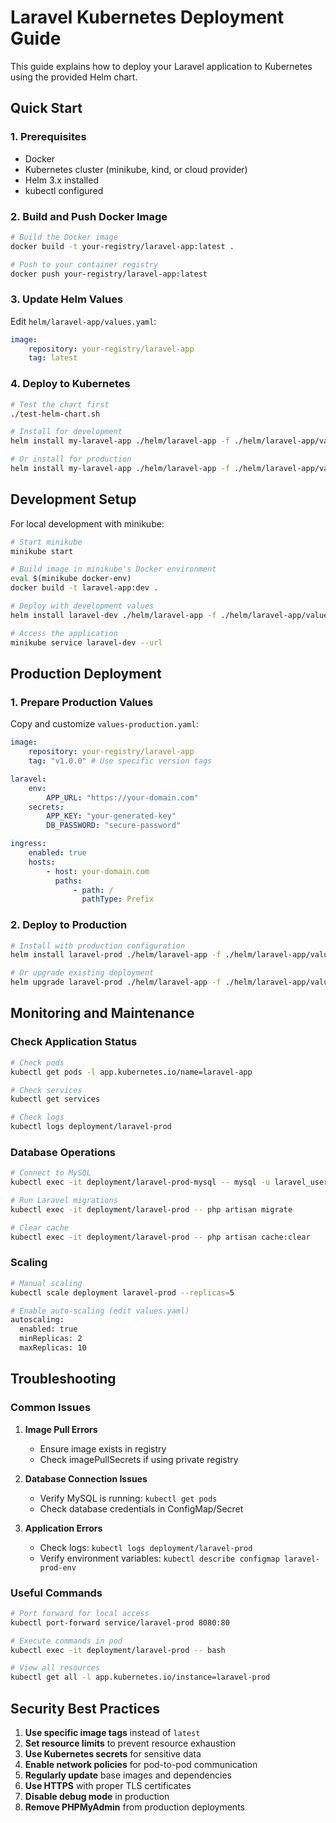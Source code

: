 # Laravel Kubernetes Deployment Guide

This guide explains how to deploy your Laravel application to Kubernetes using the provided Helm chart.

## Quick Start

### 1. Prerequisites

-   Docker
-   Kubernetes cluster (minikube, kind, or cloud provider)
-   Helm 3.x installed
-   kubectl configured

### 2. Build and Push Docker Image

```bash
# Build the Docker image
docker build -t your-registry/laravel-app:latest .

# Push to your container registry
docker push your-registry/laravel-app:latest
```

### 3. Update Helm Values

Edit `helm/laravel-app/values.yaml`:

```yaml
image:
    repository: your-registry/laravel-app
    tag: latest
```

### 4. Deploy to Kubernetes

```bash
# Test the chart first
./test-helm-chart.sh

# Install for development
helm install my-laravel-app ./helm/laravel-app -f ./helm/laravel-app/values-development.yaml

# Or install for production
helm install my-laravel-app ./helm/laravel-app -f ./helm/laravel-app/values-production.yaml
```

## Development Setup

For local development with minikube:

```bash
# Start minikube
minikube start

# Build image in minikube's Docker environment
eval $(minikube docker-env)
docker build -t laravel-app:dev .

# Deploy with development values
helm install laravel-dev ./helm/laravel-app -f ./helm/laravel-app/values-development.yaml

# Access the application
minikube service laravel-dev --url
```

## Production Deployment

### 1. Prepare Production Values

Copy and customize `values-production.yaml`:

```yaml
image:
    repository: your-registry/laravel-app
    tag: "v1.0.0" # Use specific version tags

laravel:
    env:
        APP_URL: "https://your-domain.com"
    secrets:
        APP_KEY: "your-generated-key"
        DB_PASSWORD: "secure-password"

ingress:
    enabled: true
    hosts:
        - host: your-domain.com
          paths:
              - path: /
                pathType: Prefix
```

### 2. Deploy to Production

```bash
# Install with production configuration
helm install laravel-prod ./helm/laravel-app -f ./helm/laravel-app/values-production.yaml

# Or upgrade existing deployment
helm upgrade laravel-prod ./helm/laravel-app -f ./helm/laravel-app/values-production.yaml
```

## Monitoring and Maintenance

### Check Application Status

```bash
# Check pods
kubectl get pods -l app.kubernetes.io/name=laravel-app

# Check services
kubectl get services

# Check logs
kubectl logs deployment/laravel-prod
```

### Database Operations

```bash
# Connect to MySQL
kubectl exec -it deployment/laravel-prod-mysql -- mysql -u laravel_user -p laravel

# Run Laravel migrations
kubectl exec -it deployment/laravel-prod -- php artisan migrate

# Clear cache
kubectl exec -it deployment/laravel-prod -- php artisan cache:clear
```

### Scaling

```bash
# Manual scaling
kubectl scale deployment laravel-prod --replicas=5

# Enable auto-scaling (edit values.yaml)
autoscaling:
  enabled: true
  minReplicas: 2
  maxReplicas: 10
```

## Troubleshooting

### Common Issues

1. **Image Pull Errors**

    - Ensure image exists in registry
    - Check imagePullSecrets if using private registry

2. **Database Connection Issues**

    - Verify MySQL is running: `kubectl get pods`
    - Check database credentials in ConfigMap/Secret

3. **Application Errors**
    - Check logs: `kubectl logs deployment/laravel-prod`
    - Verify environment variables: `kubectl describe configmap laravel-prod-env`

### Useful Commands

```bash
# Port forward for local access
kubectl port-forward service/laravel-prod 8080:80

# Execute commands in pod
kubectl exec -it deployment/laravel-prod -- bash

# View all resources
kubectl get all -l app.kubernetes.io/instance=laravel-prod
```

## Security Best Practices

1. **Use specific image tags** instead of `latest`
2. **Set resource limits** to prevent resource exhaustion
3. **Use Kubernetes secrets** for sensitive data
4. **Enable network policies** for pod-to-pod communication
5. **Regularly update** base images and dependencies
6. **Use HTTPS** with proper TLS certificates
7. **Disable debug mode** in production
8. **Remove PHPMyAdmin** from production deployments

